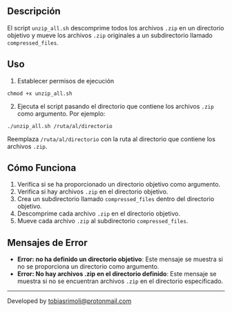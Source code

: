 
## Descripción
El script `unzip_all.sh` descomprime todos los archivos `.zip` en un directorio objetivo y mueve los archivos `.zip` originales a un subdirectorio llamado `compressed_files`. 

## Uso
1. Establecer permisos de ejecución
```
chmod +x unzip_all.sh
```
2. Ejecuta el script pasando el directorio que contiene los archivos `.zip` como argumento. Por ejemplo:   
```
./unzip_all.sh /ruta/al/directorio
```
   Reemplaza `/ruta/al/directorio` con la ruta al directorio que contiene los archivos `.zip`.

## Cómo Funciona
1. Verifica si se ha proporcionado un directorio objetivo como argumento.
2. Verifica si hay archivos `.zip` en el directorio objetivo.
3. Crea un subdirectorio llamado `compressed_files` dentro del directorio objetivo.
4. Descomprime cada archivo `.zip` en el directorio objetivo.
5. Mueve cada archivo `.zip` al subdirectorio `compressed_files`.

## Mensajes de Error
- **Error: no ha definido un directorio objetivo**: Este mensaje se muestra si no se proporciona un directorio como argumento.
- **Error: No hay archivos .zip en el directorio definido**: Este mensaje se muestra si no se encuentran archivos `.zip` en el directorio especificado.


------------
Developed by tobiasrimoli@protonmail.com
